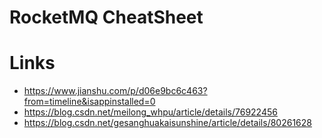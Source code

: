 # RocketMQ CheatSheet

# Links

- https://www.jianshu.com/p/d06e9bc6c463?from=timeline&isappinstalled=0
- https://blog.csdn.net/meilong_whpu/article/details/76922456
- https://blog.csdn.net/gesanghuakaisunshine/article/details/80261628
